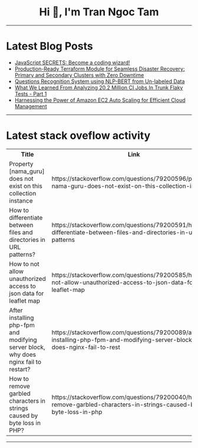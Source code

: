 <h1 align="center">Hi 👋, I'm Tran Ngoc Tam</h1>

---

# Latest Blog Posts 
<!-- BLOG-POST-LIST:START -->
- [JavaScript SECRETS: Become a coding wizard!](https://dev.to/perisicnikola37/javascript-secrets-become-a-coding-wizard-1338)
- [Production-Ready Terraform Module for Seamless Disaster Recovery: Primary and Secondary Clusters with Zero Downtime](https://dev.to/aidudo/production-ready-terraform-module-for-seamless-disaster-recovery-primary-and-secondary-clusters-5an4)
- [Questions Recognition System using NLP-BERT from Un-labeled Data](https://dev.to/atifwattoo/questions-recognition-system-using-nlp-bert-from-un-labeled-data-3875)
- [What We Learned From Analyzing 20.2 Million CI Jobs In Trunk Flaky Tests - Part 1](https://dev.to/gewenyu99/what-we-learned-from-analyzing-202-million-ci-jobs-in-trunk-flaky-tests-part-1-3kj6)
- [Harnessing the Power of Amazon EC2 Auto Scaling for Efficient Cloud Management](https://dev.to/bansikah/harnessing-the-power-of-amazon-ec2-auto-scaling-for-efficient-cloud-management-26a6)
<!-- BLOG-POST-LIST:END -->

---

# Latest stack oveflow activity
<table>
  <tr><th>Title</th><th>Link</th></tr>
  <!-- STACKOVERFLOW:START --><tr><td>Property [nama_guru] does not exist on this collection instance</td><td>https://stackoverflow.com/questions/79200596/property-nama-guru-does-not-exist-on-this-collection-instance</td></tr><tr><td>How to differentiate between files and directories in URL patterns?</td><td>https://stackoverflow.com/questions/79200591/how-to-differentiate-between-files-and-directories-in-url-patterns</td></tr><tr><td>How to not allow unauthorized access to json data for leaflet map</td><td>https://stackoverflow.com/questions/79200585/how-to-not-allow-unauthorized-access-to-json-data-for-leaflet-map</td></tr><tr><td>After installing php-fpm and modifying server block, why does nginx fail to restart?</td><td>https://stackoverflow.com/questions/79200089/after-installing-php-fpm-and-modifying-server-block-why-does-nginx-fail-to-rest</td></tr><tr><td>How to remove garbled characters in strings caused by byte loss in PHP?</td><td>https://stackoverflow.com/questions/79200040/how-to-remove-garbled-characters-in-strings-caused-by-byte-loss-in-php</td></tr><!-- STACKOVERFLOW:END -->
</table>

---


